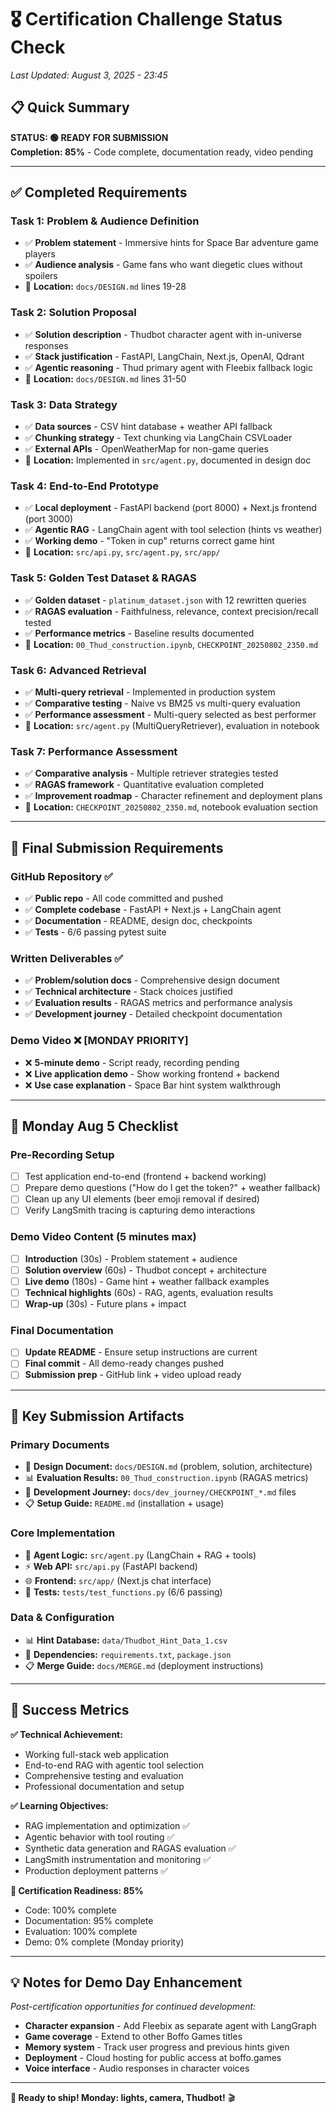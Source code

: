 # 🎖️ Certification Challenge Status Check

*Last Updated: August 3, 2025 - 23:45*

## 📋 Quick Summary

**STATUS: 🟢 READY FOR SUBMISSION**  
**Completion: 85%** - Code complete, documentation ready, video pending

---

## ✅ **Completed Requirements**

### **Task 1: Problem & Audience Definition**
- ✅ **Problem statement** - Immersive hints for Space Bar adventure game players  
- ✅ **Audience analysis** - Game fans who want diegetic clues without spoilers
- 📄 **Location:** `docs/DESIGN.md` lines 19-28

### **Task 2: Solution Proposal** 
- ✅ **Solution description** - Thudbot character agent with in-universe responses
- ✅ **Stack justification** - FastAPI, LangChain, Next.js, OpenAI, Qdrant
- ✅ **Agentic reasoning** - Thud primary agent with Fleebix fallback logic
- 📄 **Location:** `docs/DESIGN.md` lines 31-50

### **Task 3: Data Strategy**
- ✅ **Data sources** - CSV hint database + weather API fallback  
- ✅ **Chunking strategy** - Text chunking via LangChain CSVLoader
- ✅ **External APIs** - OpenWeatherMap for non-game queries
- 📄 **Location:** Implemented in `src/agent.py`, documented in design doc

### **Task 4: End-to-End Prototype**
- ✅ **Local deployment** - FastAPI backend (port 8000) + Next.js frontend (port 3000)
- ✅ **Agentic RAG** - LangChain agent with tool selection (hints vs weather)
- ✅ **Working demo** - "Token in cup" returns correct game hint
- 📄 **Location:** `src/api.py`, `src/agent.py`, `src/app/`

### **Task 5: Golden Test Dataset & RAGAS**
- ✅ **Golden dataset** - `platinum_dataset.json` with 12 rewritten queries
- ✅ **RAGAS evaluation** - Faithfulness, relevance, context precision/recall tested
- ✅ **Performance metrics** - Baseline results documented
- 📄 **Location:** `00_Thud_construction.ipynb`, `CHECKPOINT_20250802_2350.md`

### **Task 6: Advanced Retrieval**
- ✅ **Multi-query retrieval** - Implemented in production system
- ✅ **Comparative testing** - Naive vs BM25 vs multi-query evaluation
- ✅ **Performance assessment** - Multi-query selected as best performer
- 📄 **Location:** `src/agent.py` (MultiQueryRetriever), evaluation in notebook

### **Task 7: Performance Assessment**
- ✅ **Comparative analysis** - Multiple retriever strategies tested
- ✅ **RAGAS framework** - Quantitative evaluation completed
- ✅ **Improvement roadmap** - Character refinement and deployment plans
- 📄 **Location:** `CHECKPOINT_20250802_2350.md`, notebook evaluation section

---

## 📝 **Final Submission Requirements**

### **GitHub Repository** ✅ 
- ✅ **Public repo** - All code committed and pushed
- ✅ **Complete codebase** - FastAPI + Next.js + LangChain agent
- ✅ **Documentation** - README, design doc, checkpoints
- ✅ **Tests** - 6/6 passing pytest suite

### **Written Deliverables** ✅
- ✅ **Problem/solution docs** - Comprehensive design document
- ✅ **Technical architecture** - Stack choices justified
- ✅ **Evaluation results** - RAGAS metrics and performance analysis
- ✅ **Development journey** - Detailed checkpoint documentation

### **Demo Video** ❌ **[MONDAY PRIORITY]**
- ❌ **5-minute demo** - Script ready, recording pending
- ❌ **Live application demo** - Show working frontend + backend
- ❌ **Use case explanation** - Space Bar hint system walkthrough

---

## 🎯 **Monday Aug 5 Checklist**

### **Pre-Recording Setup**
- [ ] Test application end-to-end (frontend + backend working)
- [ ] Prepare demo questions ("How do I get the token?" + weather fallback)
- [ ] Clean up any UI elements (beer emoji removal if desired)
- [ ] Verify LangSmith tracing is capturing demo interactions

### **Demo Video Content (5 minutes max)**
- [ ] **Introduction** (30s) - Problem statement + audience
- [ ] **Solution overview** (60s) - Thudbot concept + architecture  
- [ ] **Live demo** (180s) - Game hint + weather fallback examples
- [ ] **Technical highlights** (60s) - RAG, agents, evaluation results
- [ ] **Wrap-up** (30s) - Future plans + impact

### **Final Documentation**
- [ ] **Update README** - Ensure setup instructions are current
- [ ] **Final commit** - All demo-ready changes pushed
- [ ] **Submission prep** - GitHub link + video upload ready

---

## 📂 **Key Submission Artifacts**

### **Primary Documents**
- 🎯 **Design Document:** `docs/DESIGN.md` (problem, solution, architecture)
- 📊 **Evaluation Results:** `00_Thud_construction.ipynb` (RAGAS metrics)
- 🚀 **Development Journey:** `docs/dev_journey/CHECKPOINT_*.md` files
- 📋 **Setup Guide:** `README.md` (installation + usage)

### **Core Implementation**
- 🤖 **Agent Logic:** `src/agent.py` (LangChain + RAG + tools)
- ⚡ **Web API:** `src/api.py` (FastAPI backend)
- 🌐 **Frontend:** `src/app/` (Next.js chat interface)
- 🧪 **Tests:** `tests/test_functions.py` (6/6 passing)

### **Data & Configuration**
- 📊 **Hint Database:** `data/Thudbot_Hint_Data_1.csv`
- 🔧 **Dependencies:** `requirements.txt`, `package.json`
- 📋 **Merge Guide:** `docs/MERGE.md` (deployment instructions)

---

## 🎉 **Success Metrics**

**✅ Technical Achievement:**
- Working full-stack web application 
- End-to-end RAG with agentic tool selection
- Comprehensive testing and evaluation
- Professional documentation and setup

**✅ Learning Objectives:**
- RAG implementation and optimization ✅
- Agentic behavior with tool routing ✅  
- Synthetic data generation and RAGAS evaluation ✅
- LangSmith instrumentation and monitoring ✅
- Production deployment patterns ✅

**🎯 Certification Readiness: 85%**
- Code: 100% complete
- Documentation: 95% complete  
- Evaluation: 100% complete
- Demo: 0% complete (Monday priority)

---

## 💡 **Notes for Demo Day Enhancement**

*Post-certification opportunities for continued development:*

- **Character expansion** - Add Fleebix as separate agent with LangGraph
- **Game coverage** - Extend to other Boffo Games titles
- **Memory system** - Track user progress and previous hints given
- **Deployment** - Cloud hosting for public access at boffo.games
- **Voice interface** - Audio responses in character voices

---

**🚀 Ready to ship! Monday: lights, camera, Thudbot!** 🎬